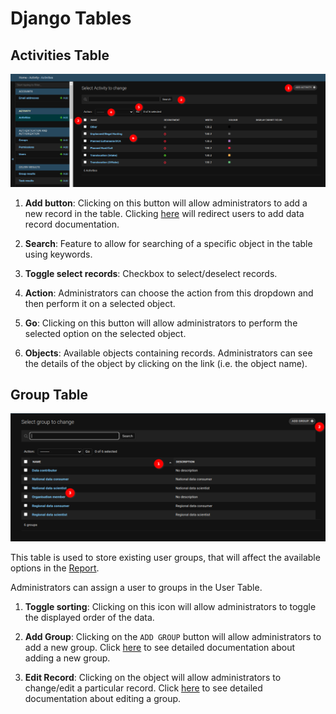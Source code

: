 # Django Tables

## Activities Table

![Django Admin Table](./img/django-table-1.png)

1. **Add button**: Clicking on this button will allow administrators to add a new record in the table. Clicking [here](django-add-data.md) will redirect users to add data record documentation.

2. **Search**: Feature to allow for searching of a specific object in the table using keywords.

3. **Toggle select records**: Checkbox to select/deselect records.

4. **Action**: Administrators can choose the action from this dropdown and then perform it on a selected object.

5. **Go**: Clicking on this button will allow administrators to perform the selected option on the selected object.

6. **Objects**: Available objects containing records. Administrators can see the details of the object by clicking on the link (i.e. the object name).

## Group Table

![Group Table](./img/django-table-2.png)

This table is used to store existing user groups, that will affect the available options in the [Report](../../user/manual/explore/reports.md).

Administrators can assign a user to groups in the User Table.

1. **Toggle sorting**: Clicking on this icon will allow administrators to toggle the displayed order of the data.

2. **Add Group**: Clicking on the `ADD GROUP` button will allow administrators to add a new group. Click [here](django-add-data.md) to see detailed documentation about adding a new group.

3. **Edit Record**: Clicking on the object will allow administrators to change/edit a particular record. Click [here](django-change-data.md) to see detailed documentation about editing a group.
